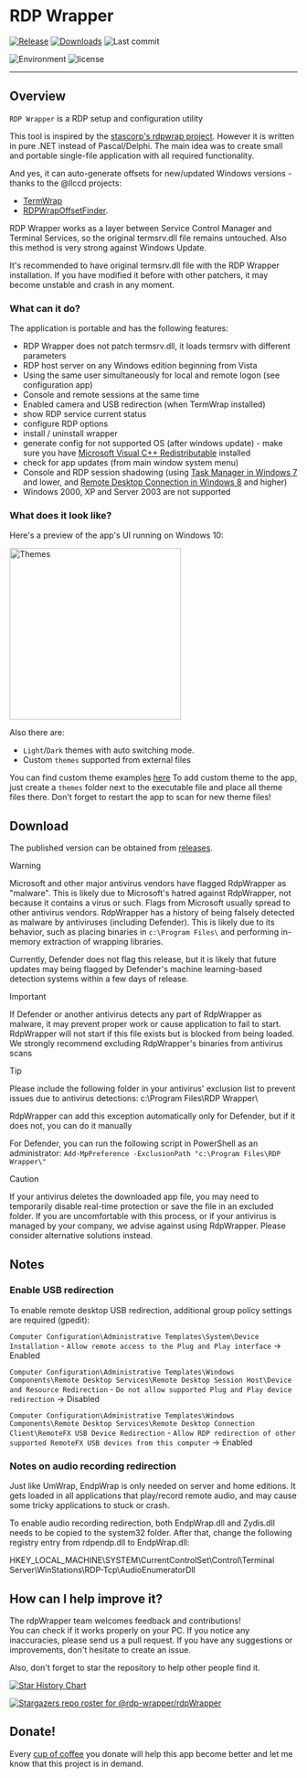 # RDP Wrapper
[![Release](https://img.shields.io/github/v/release/rdp-wrapper/rdpWrapper)](https://github.com/rdp-wrapper/rdpWrapper/releases/latest)
[![Downloads](https://img.shields.io/github/downloads/rdp-wrapper/rdpWrapper/total?color=ff4f42)](https://sergiye.github.io/github-release-stats/?username=rdp-wrapper&repository=rdpWrapper&page=1&per_page=100)
![Last commit](https://img.shields.io/github/last-commit/rdp-wrapper/rdpWrapper?color=00AD00)

![Environment](https://img.shields.io/badge/Windows-7,%2010,%2011-brightgreen.svg)
![license](https://img.shields.io/github/license/rdp-wrapper/rdpWrapper)

----

## Overview

`RDP Wrapper` is a RDP setup and configuration utility

This tool is inspired by the [stascorp's rdpwrap project](https://github.com/stascorp/rdpwrap).
However it is written in pure .NET instead of Pascal/Delphi.
The main idea was to create small and portable single-file application with all required functionality.

And yes, it can auto-generate offsets for new/updated Windows versions - thanks to the @llccd projects:
 - [TermWrap](https://github.com/llccd/TermWrap)
 - [RDPWrapOffsetFinder](https://github.com/llccd/RDPWrapOffsetFinder).

RDP Wrapper works as a layer between Service Control Manager and Terminal Services, so the original termsrv.dll file remains untouched. Also this method is very strong against Windows Update.

It's recommended to have original termsrv.dll file with the RDP Wrapper installation. If you have modified it before with other patchers, it may become unstable and crash in any moment.

### What can it do?

The application is portable and has the following features:
 - RDP Wrapper does not patch termsrv.dll, it loads termsrv with different parameters
 - RDP host server on any Windows edition beginning from Vista
 - Using the same user simultaneously for local and remote logon (see configuration app)
 - Console and remote sessions at the same time
 - Enabled camera and USB redirection (when TermWrap installed)
 - show RDP service current status
 - configure RDP options
 - install / uninstall wrapper
 - generate config for not supported OS (after windows update) - make sure you have [Microsoft Visual C++ Redistributable](https://learn.microsoft.com/en-us/cpp/windows/latest-supported-vc-redist?view=msvc-170#visual-studio-2015-2017-2019-and-2022) installed
 - check for app updates (from main window system menu)
 - Console and RDP session shadowing (using [Task Manager in Windows 7](http://cdn.freshdesk.com/data/helpdesk/attachments/production/1009641577/original/remote_control.png?1413476051) and lower, and [Remote Desktop Connection in Windows 8](http://woshub.com/rds-shadow-how-to-connect-to-a-user-session-in-windows-server-2012-r2/) and higher)
 - Windows 2000, XP and Server 2003 are not supported

### What does it look like?

Here's a preview of the app's UI running on Windows 10:

[<img src="https://github.com/rdp-wrapper/rdpWrapper/raw/master/preview.png" alt="Themes" width="300"/>](https://raw.githubusercontent.com/rdp-wrapper/rdpWrapper/master/preview.png)

Also there are:
 - `Light`/`Dark` themes with auto switching mode.
 - Custom `themes` supported from external files

You can find custom theme examples [here](https://github.com/rdp-wrapper/rdpWrapper/tree/master/themes)
To add custom theme to the app, just create a `themes` folder next to the executable file and place all theme files there.
Don't forget to restart the app to scan for new theme files!

## Download

The published version can be obtained from [releases](https://github.com/rdp-wrapper/rdpWrapper/releases).

> [!WARNING]
>Microsoft and other major antivirus vendors have flagged RdpWrapper as "malware". This is likely due to Microsoft's hatred against RdpWrapper, not because it contains a virus or such. Flags from Microsoft usually spread to other antivirus vendors.
>RdpWrapper has a history of being falsely detected as malware by antiviruses (including Defender). This is likely due to its behavior, such as placing binaries in `c:\Program Files\` and performing in-memory extraction of wrapping libraries.

Currently, Defender does not flag this release, but it is likely that future updates may being flagged by Defender's machine learning-based detection systems within a few days of release.

> [!IMPORTANT]
>If Defender or another antivirus detects any part of RdpWrapper as malware, it may prevent proper work or cause application to fail to start.
> RdpWrapper will not start if this file exists but is blocked from being loaded.
>We strongly recommend excluding RdpWrapper's binaries from antivirus scans


> [!TIP]
> Please include the following folder in your antivirus' exclusion list to prevent issues due to antivirus detections:
> c:\Program Files\RDP Wrapper\

RdpWrapper can add this exception automatically only for Defender, but if it does not, you can do it manually

For Defender, you can run the following script in PowerShell as an administrator:
`Add-MpPreference -ExclusionPath "c:\Program Files\RDP Wrapper\"`


> [!CAUTION]
> If your antivirus deletes the downloaded app file, you may need to temporarily disable real-time protection or save the file in an excluded folder.
> If you are uncomfortable with this process, or if your antivirus is managed by your company, we advise against using RdpWrapper. Please consider alternative solutions instead.

## Notes

### Enable USB redirection
To enable remote desktop USB redirection, additional group policy settings are required (gpedit):

`Computer Configuration\Administrative Templates\System\Device Installation` - `Allow remote access to the Plug and Play interface` -> Enabled

`Computer Configuration\Administrative Templates\Windows Components\Remote Desktop Services\Remote Desktop Session Host\Device and Resource Redirection` - `Do not allow supported Plug and Play device redirection` -> Disabled

`Computer Configuration\Administrative Templates\Windows Components\Remote Desktop Services\Remote Desktop Connection Client\RemoteFX USB Device Redirection` - `Allow RDP redirection of other supported RemoteFX USB devices from this computer` -> Enabled

### Notes on audio recording redirection
Just like UmWrap, EndpWrap is only needed on server and home editions. It gets loaded in all applications that play/record remote audio, and may cause some tricky applications to stuck or crash.

To enable audio recording redirection, both EndpWrap.dll and Zydis.dll needs to be copied to the system32 folder. After that, change the following registry entry from rdpendp.dll to EndpWrap.dll:

HKEY_LOCAL_MACHINE\SYSTEM\CurrentControlSet\Control\Terminal Server\WinStations\RDP-Tcp\AudioEnumeratorDll


## How can I help improve it?
The rdpWrapper team welcomes feedback and contributions!<br/>
You can check if it works properly on your PC. If you notice any inaccuracies, please send us a pull request. If you have any suggestions or improvements, don't hesitate to create an issue.

Also, don't forget to star the repository to help other people find it.

[![Star History Chart](https://api.star-history.com/svg?repos=rdp-wrapper/rdpwrapper&type=Date)](https://star-history.com/#rdp-wrapper/rdpwrapper&Date)

[//]: # ([![Stargazers over time]&#40;https://starchart.cc/rdp-wrapper/rdpwrapper.svg?variant=adaptive&#41;]&#40;https://starchart.cc/rdp-wrapper/rdpwrapper&#41;)

[![Stargazers repo roster for @rdp-wrapper/rdpWrapper](https://reporoster.com/stars/rdp-wrapper/rdpWrapper)](https://github.com/rdp-wrapper/rdpWrapper/stargazers)

## Donate!
Every [cup of coffee](https://patreon.com/SergiyE) you donate will help this app become better and let me know that this project is in demand.